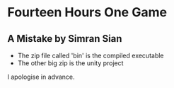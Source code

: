 # Fourteen Hours One Game
## A Mistake by Simran Sian
* The zip file called 'bin' is the compiled executable
* The other big zip is the unity project

I apologise in advance.
